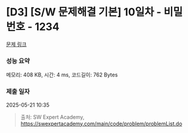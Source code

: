 # [D3] [S/W 문제해결 기본] 10일차 - 비밀번호 - 1234 

[문제 링크](https://swexpertacademy.com/main/code/problem/problemDetail.do?contestProbId=AV14_DEKAJcCFAYD) 

### 성능 요약

메모리: 408 KB, 시간: 4 ms, 코드길이: 762 Bytes

### 제출 일자

2025-05-21 10:35



> 출처: SW Expert Academy, https://swexpertacademy.com/main/code/problem/problemList.do